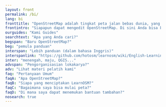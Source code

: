 ```yaml
---
layout: front
permalink: /bi/
lang: bi
fronttitle: "OpenStreetMap adalah tingkat peta jalan bebas dunia, yang diciptakan oleh komunitas pernah berkembang Pemeta."
frontintro: "Siapapun dapat mengedit OpenStreetMap. Di sini Anda bisa belajar bagaimana Belajar OSM menyediakan mudah dimengerti, langkah-demi-langkah panduan bagi Anda untuk memulai dengan berkontribusi terhadap OpenStreetMap dan menggunakan OpenStreetMap dan menggunakan data OpenStreetMap. Jika Anda tertarik untuk menjalankan lokakarya OpenStreetMap, periksa sumber daya LearnOSM pelatih."
ourguides: "Kami Guides"
searchtext: "Apa yang Anda cari?"
begspan: "Baru OpenStreetMap?"
beg: "pemula panduan"
interspan: "Lebih panduan (dalam bahasa Inggris)"
interspanlink: "https://github.com/hotosm/learnosm/wiki/English-Learning-Guides"
inter: "menengah, maju, QGIS..."
advspan: "Pengorganisasian lokakarya?"
adv: "Lihat materi pelatih kami"
faq: "Pertanyaan Umum"
faqA: "Apa OpenStreetMap?"
faqB: "Siapa yang menciptakan LearnOSM?"
faqC: "Bagaimana saya bisa mulai peta?"
faqD: "Di mana saya dapat menemukan bantuan tambahan?"
nosearch: true
---
```

